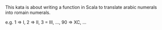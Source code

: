 This kata is about writing a function in Scala to translate arabic numerals into romain numerals.

e.g. 1 => I, 2 => II, 3 = III, ..., 90 => XC, ...